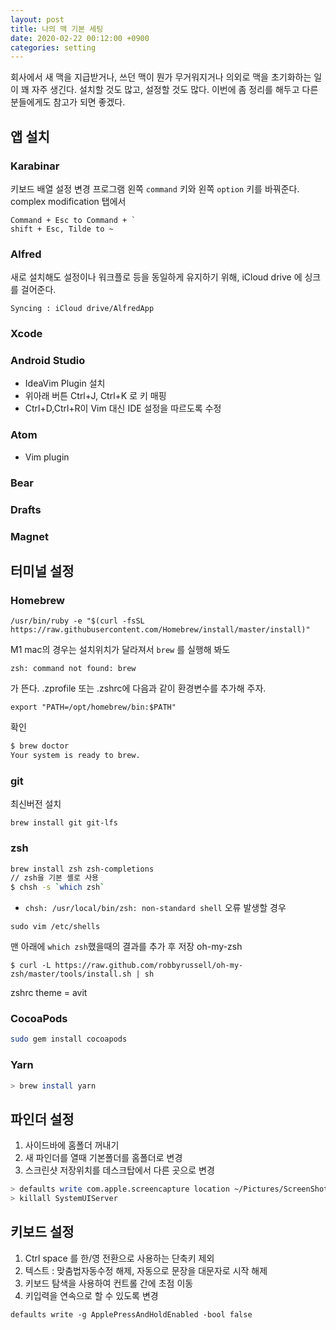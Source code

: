 ```yaml
---
layout: post
title: 나의 맥 기본 세팅
date: 2020-02-22 00:12:00 +0900
categories: setting
---
```

회사에서 새 맥을 지급받거나, 쓰던 맥이 뭔가 무거워지거나 의외로 맥을 초기화하는 일이 꽤 자주 생긴다.
설치할 것도 많고, 설정할 것도 많다. 이번에 좀 정리를 해두고 다른 분들에게도 참고가 되면 좋겠다.

## 앱 설치
### Karabinar
키보드 배열 설정 변경 프로그램
왼쪽 `command` 키와 왼쪽 `option` 키를 바꿔준다.
complex modification 탭에서
```
Command + Esc to Command + `
shift + Esc, Tilde to ~
```

### Alfred
새로 설치해도 설정이나 워크플로 등을 동일하게 유지하기 위해, iCloud drive 에 싱크를 걸어준다.
```
Syncing : iCloud drive/AlfredApp
```

### Xcode

### Android Studio

* IdeaVim Plugin 설치
* 위아래 버튼  Ctrl+J, Ctrl+K 로 키 매핑
* Ctrl+D,Ctrl+R이 Vim 대신 IDE 설정을 따르도록 수정

### Atom
* Vim plugin

### Bear
### Drafts
### Magnet

## 터미널 설정
### Homebrew
```
/usr/bin/ruby -e "$(curl -fsSL https://raw.githubusercontent.com/Homebrew/install/master/install)"
```

M1 mac의 경우는 설치위치가 달라져서 `brew` 를 실행해 봐도 
```
zsh: command not found: brew
```
가 뜬다.
.zprofile 또는 .zshrc에 다음과 같이 환경변수를 추가해 주자.
```
export "PATH=/opt/homebrew/bin:$PATH"
```
확인

```sh
$ brew doctor
Your system is ready to brew.
```
### git
최신버전 설치
```
brew install git git-lfs
```

### zsh
```sh
brew install zsh zsh-completions
// zsh을 기본 셸로 사용
$ chsh -s `which zsh`  
```
* `chsh: /usr/local/bin/zsh: non-standard shell` 오류 발생할 경우

```
sudo vim /etc/shells
```
맨 아래에 `which zsh`했을때의 결과를 추가 후 저장
oh-my-zsh
```
$ curl -L https://raw.github.com/robbyrussell/oh-my-zsh/master/tools/install.sh | sh
```
zshrc
theme = avit

### CocoaPods
```sh
sudo gem install cocoapods
```

### Yarn
```sh
> brew install yarn
```

## 파인더 설정
1. 사이드바에 홈폴더 꺼내기
2. 새 파인더를 열때 기본폴더를 홈폴더로 변경
3. 스크린샷 저장위치를 데스크탑에서 다른 곳으로 변경
```sh
> defaults write com.apple.screencapture location ~/Pictures/ScreenShots
> killall SystemUIServer
```

## 키보드 설정
1. Ctrl space 를 한/영 전환으로 사용하는 단축키 제외
2. 텍스트 : 맞춤법자동수정 해제, 자동으로 문장을 대문자로 시작 해제
3. 키보드 탐색을 사용하여 컨트롤 간에 초점 이동
4. 키입력을 연속으로 할 수 있도록 변경
```
defaults write -g ApplePressAndHoldEnabled -bool false
```
